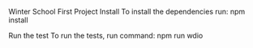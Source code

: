 Winter School First Project
Install
To install the dependencies run:
npm install


Run the test
To run the tests, run command:
npm run wdio
